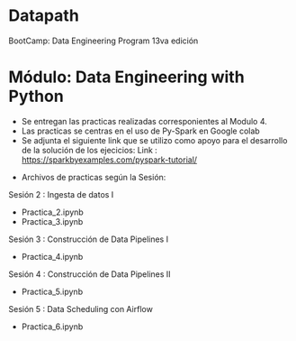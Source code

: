 # Datapath
BootCamp: Data Engineering Program 13va edición

#  Módulo: Data Engineering with Python

- Se entregan las practicas realizadas corresponientes al Modulo 4.
- Las practicas se centras en el uso de Py-Spark en Google colab
- Se adjunta el siguiente link que se utilizo como apoyo para el desarrollo de la solución de los ejecicios:
Link : https://sparkbyexamples.com/pyspark-tutorial/


* Archivos de practicas según la Sesión:


Sesión 2 : Ingesta de datos I
* Practica_2.ipynb
* Practica_3.ipynb

Sesión 3 : Construcción de Data Pipelines I
* Practica_4.ipynb

Sesión 4 : Construcción de Data Pipelines II
* Practica_5.ipynb

Sesión 5 : Data Scheduling con Airflow
* Practica_6.ipynb

